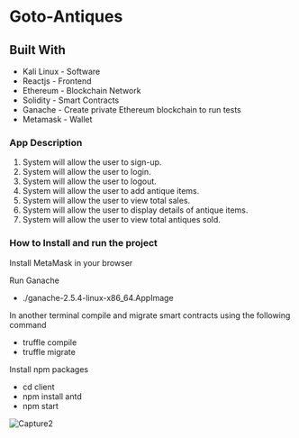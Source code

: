 # Goto-Antiques

## Built With

* Kali Linux - Software
* Reactjs - Frontend
* Ethereum - Blockchain Network
* Solidity - Smart Contracts
* Ganache - Create private Ethereum blockchain to run tests
* Metamask - Wallet

### App Description
 
1.	System will allow the user to sign-up.
2.	System will allow the user to login.
3.	System will allow the user to logout.
4.	System will allow the user to add antique items.
5.	System will allow the user to view total sales.
6.  System will allow the user to display details of antique items.
7.	System will allow the user to view total antiques sold.

### How to Install and run the project

Install MetaMask in your browser

Run Ganache
* ./ganache-2.5.4-linux-x86_64.AppImage

In another terminal compile and migrate smart contracts using the following command
* truffle compile
* truffle migrate

Install npm packages
* cd client
* npm install antd
* npm start

![Capture2](https://user-images.githubusercontent.com/106020730/212477321-b79715ea-201a-4a4d-99c6-e56394f20c6b.PNG)

